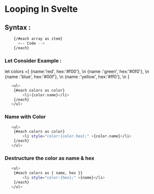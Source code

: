 # Looping In Svelte

## Syntax : 
```bash
    {/#each array as item}
      <-- Code -->
    {/each}
```
### Let Consider Example : 
let colors =[
    {name:'red', hex:'#f00'}, \n
    {name :'green', hex:'#0f0'}, \n
    {name :'blue', hex:'#00f'}, \n
    {name :'yellow', hex:'#ff0'}, \n
]

```bash
   <ul>
    {#each colors as color}
        <li>{color.name}</li>
    {/each}
   </ul>
```

### Name with Color
```bash
   <ul>
    {#each colors as color}
        <li style="color:{color.hex};" >{color.name}</li>
    {/each}
   </ul>
```

### Destructure the color as name & hex
```bash
   <ul>
    {#each colors as { name, hex }}
        <li style="color:{hex};" >{name}</li>
    {/each}
   </ul>
```